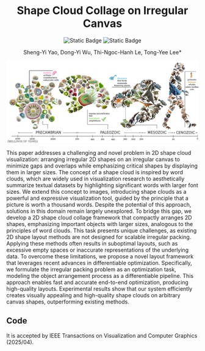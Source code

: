 
<div align="center">

# Shape Cloud Collage on Irregular Canvas
![Static Badge](https://img.shields.io/badge/pytorch-2-blue)
![Static Badge](https://img.shields.io/badge/python-3-orange)

Sheng-Yi Yao, Dong-Yi Wu, Thi-Ngoc-Hanh Le, Tong-Yee Lee*
</div>

![teaser](figures/teaser-shapecloud.jpg)

This paper addresses a challenging and novel problem in 2D shape cloud visualization: arranging irregular 2D shapes on an irregular canvas to minimize gaps and overlaps while emphasizing critical shapes by displaying them in larger sizes. The concept of a shape cloud is inspired by word clouds, which are widely used in visualization research to aesthetically summarize textual datasets by highlighting significant words with larger font sizes. We extend this concept to images, introducing shape clouds as a powerful and expressive visualization tool, guided by the principle that a picture is worth a thousand words. Despite the potential of this approach, solutions in this domain remain largely unexplored. To bridge this gap, we develop a 2D shape cloud collage framework that compactly arranges 2D shapes, emphasizing important objects with larger sizes, analogous to the principles of word clouds. This task presents unique challenges, as existing 2D shape layout methods are not designed for scalable irregular packing. Applying these methods often results in suboptimal layouts, such as excessive empty spaces or inaccurate representations of the underlying data. To overcome these limitations, we propose a novel layout framework that leverages recent advances in differentiable optimization. Specifically, we formulate the irregular packing problem as an optimization task, modeling the object arrangement process as a differentiable pipeline. This approach enables fast and accurate end-to-end optimization, producing high-quality layouts. Experimental results show that our system efficiently creates visually appealing and high-quality shape clouds on arbitrary canvas shapes, outperforming existing methods.



## Code

It is accepted by IEEE Transactions on Visualization and Computer Graphics (2025/04).
